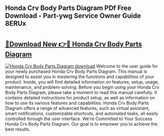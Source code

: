 ## Honda Crv Body Parts Diagram PDf Free Download - Part-ywg Service Owner Guide 8ERUx

# <h2><a href="http://dfhq38x.blite.top/?on=Honda+Crv+Body+Parts+Diagram">🔗Download New 👉🔴 Honda Crv Body Parts Diagram</a></h2>

[![Honda Crv Body Parts Diagram download](https://i.imgur.com/lujVjoI.png)](http://dfhq38x.blite.top/?on=Honda+Crv+Body+Parts+Diagram)
Welcome to the user guide for your newly purchased Honda Crv Body Parts Diagram. This manual is designed to assist you in mastering the functions and capabilities of your product. Inside, you will find detailed information on features, setup, usage, maintenance, and problem-solving. Before you begin using your Honda Crv Body Parts Diagram, please take a moment to read this manual carefully. It contains detailed instructions for product setup, as well as information on how to use its various features and capabilities. Honda Crv Body Parts Diagram offers a range of advanced features, such as virtual assistant, smart notifications, customizable shortcuts, and automated tasks, all easily controlled through the user interface. We're Committed to Your Success Honda Crv Body Parts Diagram. Our goal is to empower you to achieve the best results.
